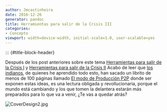 ```yaml
---
author: Jmcastinheira
date: 2016-12-26
generator: pandoc
title: Herramientas para salir de la Crisis III
categories:
- Concepto
viewport: width=device-width, initial-scale=1.0, user-scalable=yes
---
```


::: {#title-block-header}

Después de los post anteriores sobre este tema [Herramientas para salir
de la Crisis
I](http://www.entelequia.info/herramientas-para-salir-de-la-crisis-i) y
[Herramientas para salir de la Crisis
II](http://www.entelequia.info/herramientas-para-salir-de-la-crisis-ii)
Acabo de leer que [los indianos](http://lasindias.org), de quienes he
aprendido todo esto, han sacado un librito de menos de 100 páginas
llamado [El modo de Producción
P2P](http://lasindias.org/el-modo-de-produccion-p2p/) donde ser exponen
estas ideas, es una lectura obligada y revollucionaria, porque el mundo
está cambiando y los que tomen la delantera estarán más preparados para
lo que va a venir, ¿Te vas a quedar atrás?

![CoverDesign2.jpg](http://lasindias.org/files/2012/08/CoverDesign2.jpg?v=1346707055743)
